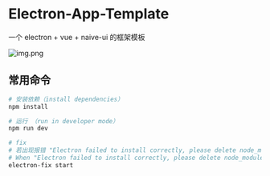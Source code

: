 # Electron-App-Template

一个 electron + vue + naive-ui 的框架模板

![img.png](https://pic-bed-1307818467.cos.ap-guangzhou.myqcloud.com/img/202303101749721.png)

## 常用命令

```bash
# 安装依赖（install dependencies）
npm install 

# 运行 （run in developer mode）
npm run dev

# fix
# 若出现报错 "Electron failed to install correctly, please delete node_modules/electron and try installing again"
# When "Electron failed to install correctly, please delete node_modules/electron and try installing again" error occurs 
electron-fix start
```
